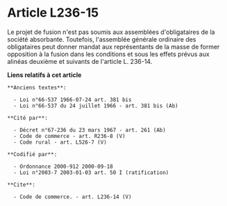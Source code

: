 # Article L236-15

Le projet de fusion n'est pas soumis aux assemblées d'obligataires de la société absorbante. Toutefois, l'assemblée générale
ordinaire des obligataires peut donner mandat aux représentants de la masse de former opposition à la fusion dans les
conditions et sous les effets prévus aux alinéas deuxième et suivants de l'article L. 236-14.

**Liens relatifs à cet article**

	**Anciens textes**:

	  - Loi n°66-537 1966-07-24 art. 381 bis
	  - Loi n°66-537 du 24 juillet 1966 - art. 381 bis (Ab)

	**Cité par**:

	  - Décret n°67-236 du 23 mars 1967 - art. 261 (Ab)
	  - Code de commerce - art. R236-8 (V)
	  - Code rural - art. L526-7 (V)

	**Codifié par**:

	  - Ordonnance 2000-912 2000-09-18
	  - Loi n°2003-7 2003-01-03 art. 50 I (ratification)

	**Cite**:

	  - Code de commerce. - art. L236-14 (V)
